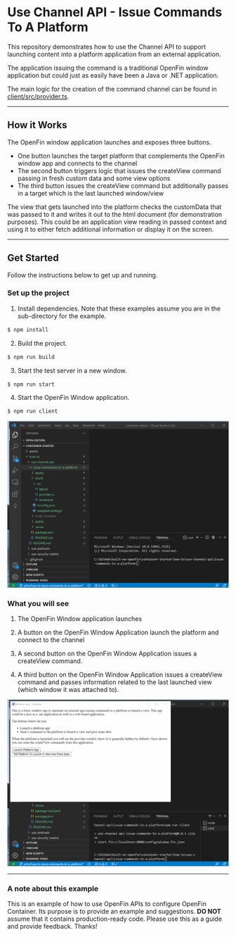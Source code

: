 # Use Channel API - Issue Commands To A Platform

This repository demonstrates how to use the Channel API to support launching content into a platform application from an external application.

The application issuing the command is a traditional OpenFin window application but could just as easily have been a Java or .NET application.

The main logic for the creation of the command channel can be found in [client/src/provider.ts](client/src/provider.ts).

---

## How it Works

The OpenFin window application launches and exposes three buttons.

- One button launches the target platform that complements the OpenFin window app and connects to the channel
- The second button triggers logic that issues the createView command passing in fresh custom data and some view options
- The third button issues the createView command but additionally passes in a target which is the last launched window/view

The view that gets launched into the platform checks the customData that was passed to it and writes it out to the html document (for demonstration purposes). This could be an application view reading in passed context and using it to either fetch additional information or display it on the screen.

---

## Get Started

Follow the instructions below to get up and running.

### Set up the project

1. Install dependencies. Note that these examples assume you are in the sub-directory for the example.

```bash
$ npm install
```

2. Build the project.

```bash
$ npm run build
```

3. Start the test server in a new window.

```bash
$ npm run start
```

4. Start the OpenFin Window application.

```bash
$ npm run client
```

![installing, building and launching](./assets/container-starter-how-to-channel-api-issue-commands-to-a-platform-install.gif)

### What you will see

1. The OpenFin Window application launches

2. A button on the OpenFin Window Application launch the platform and connect to the channel

3. A second button on the OpenFin Window Application issues a createView command.

4. A third button on the OpenFin Window Application issues a createView command and passes information related to the last launched view (which window it was attached to).

![run the application](./assets/container-starter-how-to-channel-api-issue-commands-to-a-platform-run.gif)

---

### A note about this example

This is an example of how to use OpenFin APIs to configure OpenFin Container. Its purpose is to provide an example and suggestions. **DO NOT** assume that it contains production-ready code. Please use this as a guide and provide feedback. Thanks!
